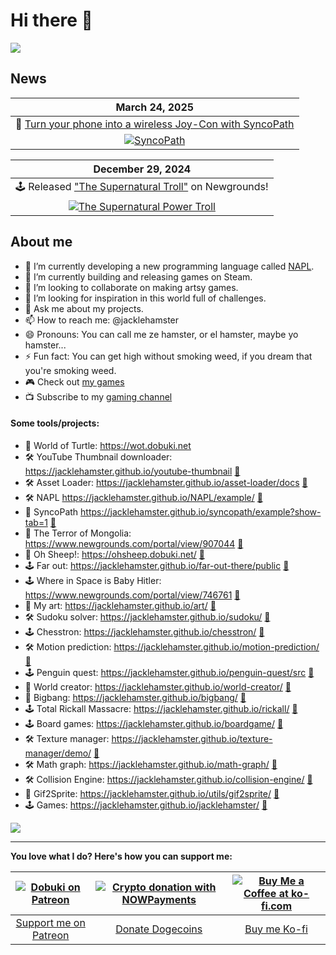 # Hi there 👋

![](https://cdn.lilapi.com/1/github/jacklehamster?t1=I'm%20Jack%20le%20hamster!&t2=I%20live%20in%20a%20cage,%20and%20spend%20all%20day%20composing%20songs%20and%20making%20games.)

## News

| March 24, 2025 |
|:--:|
| 📱 [Turn your phone into a wireless Joy-Con with SyncoPath](https://dev.to/jacklehamster/turn-your-phone-into-a-wireless-joy-con-with-syncopath-cbb) |
| [![SyncoPath](https://media2.dev.to/dynamic/image/width=326,height=138,fit=cover,gravity=auto,format=auto/https%3A%2F%2Fdev-to-uploads.s3.amazonaws.com%2Fuploads%2Farticles%2Fukbusif4uozl1kv1qo99.png)](https://dev.to/jacklehamster/turn-your-phone-into-a-wireless-joy-con-with-syncopath-cbb) |

| December 29, 2024 |
|:--:|
| 🕹 Released ["The Supernatural Troll"](https://www.newgrounds.com/portal/view/962252) on Newgrounds! |
| [![The Supernatural Power Troll](https://dobuki.github.io/art-depot/data/image/power-troll-level-art/newgrounds/jacklehamster/newgrounds/jacklehamster/ss4.png)](https://www.newgrounds.com/portal/view/962252) |

## About me

- 🔭 I’m currently developing a new programming language called [NAPL](https://dev.to/jacklehamster/starting-project-napl-a-new-free-web-based-game-engine-3ado).
- 🌱 I’m currently building and releasing games on Steam.
- 👯 I’m looking to collaborate on making artsy games.
- 🤔 I’m looking for inspiration in this world full of challenges.
- 💬 Ask me about my projects.
- 📫 How to reach me: @jacklehamster
- 😄 Pronouns: You can call me ze hamster, or el hamster, maybe yo hamster...
- ⚡ Fun fact: You can get high without smoking weed, if you dream that you're smoking weed.
- 🎮 Check out [my games](https://jacklehamster.github.io/jacklehamster/)
- 📺 Subscribe to my [gaming channel](https://www.youtube.com/@dobuki)

#### Some tools/projects:
- 🐢 World of Turtle: <https://wot.dobuki.net>
- 🛠️ YouTube Thumbnail downloader: <https://jacklehamster.github.io/youtube-thumbnail> [🐙](https://github.com/jacklehamster/youtube-thumbnail)
- 🛠️ Asset Loader: <https://jacklehamster.github.io/asset-loader/docs> [🐙](https://github.com/jacklehamster/asset-loader)
- 🛠️ NAPL <https://jacklehamster.github.io/NAPL/example/> [🐙](https://github.com/jacklehamster/NAPL)
- 🔄 SyncoPath <https://jacklehamster.github.io/syncopath/example?show-tab=1> [🐙](https://github.com/jacklehamster/syncopath/)
- 🏹 The Terror of Mongolia: <https://www.newgrounds.com/portal/view/907044> [🐙](https://github.com/jacklehamster/khan-js13k)
- 🐑 Oh Sheep!: <https://ohsheep.dobuki.net/> [🐙](https://github.com/jacklehamster/animals)
- 🕹 Far out: <https://jacklehamster.github.io/far-out-there/public> [🐙](https://github.com/jacklehamster/far-out-there)
- 🕹 Where in Space is Baby Hitler: <https://www.newgrounds.com/portal/view/746761> [🐙](https://github.com/jacklehamster/baby-hitler-2)
- 🎨 My art: https://jacklehamster.github.io/art/ [🐙](https://github.com/jacklehamster/art)
- 🛠️ Sudoku solver: https://jacklehamster.github.io/sudoku/ [🐙](https://github.com/jacklehamster/sudoku)
- 🕹 Chesstron: https://jacklehamster.github.io/chesstron/ [🐙](https://github.com/jacklehamster/chesstron)
- 🛠️ Motion prediction: https://jacklehamster.github.io/motion-prediction/ [🐙](https://github.com/jacklehamster/motion-prediction)
- 🕹 Penguin quest: https://jacklehamster.github.io/penguin-quest/src [🐙](https://github.com/jacklehamster/penguin-quest)
- 🧸 World creator: https://jacklehamster.github.io/world-creator/ [🐙](https://github.com/jacklehamster/world-creator)
- 🧸 Bigbang: https://jacklehamster.github.io/bigbang/ [🐙](https://github.com/jacklehamster/bigbang)
- 🕹 Total Rickall Massacre: https://jacklehamster.github.io/rickall/ [🐙](https://github.com/jacklehamster/rickall)
- 🕹 Board games: https://jacklehamster.github.io/boardgame/ [🐙](https://github.com/jacklehamster/boardgame)
- 🛠️ Texture manager: https://jacklehamster.github.io/texture-manager/demo/ [🐙](https://github.com/texture-manager)
- 🛠️ Math graph: https://jacklehamster.github.io/math-graph/ [🐙](https://github.com/jacklehamster/math-graph)
- 🛠️ Collision Engine: https://jacklehamster.github.io/collision-engine/ [🐙](https://github.com/jacklehamster/collision-engine)
- 🍌 Gif2Sprite: https://jacklehamster.github.io/utils/gif2sprite/ [🐙](https://github.com/jacklehamster/utils/tree/gh-pages/gif2sprite)
- 🕹 Games: https://jacklehamster.github.io/jacklehamster/ [🐙](https://github.com/jacklehamster/jacklehamster)



![](https://media.tenor.com/Ey2wR2sNPjwAAAAC/excited-im.gif)

---

**You love what I do? Here's how you can support me:**

| [![Dobuki on Patreon](https://img.itch.zone/aW1nLzE4ODc4NzA0LnBuZw==/original/vAkVck.png)](https://www.patreon.com/dobuki) | [![Crypto donation with NOWPayments](https://img.itch.zone/aW1nLzE4ODc4NzY1LnBuZw==/original/PQnMBK.png)](https://nowpayments.io/donation/dobuki) | [![Buy Me a Coffee at ko-fi.com](https://cdn.ko-fi.com/cdn/kofi2.png?v=3)](https://ko-fi.com/J3J47ZMUP) |
|:------------------------------------------------------------------------------------------:|:-------------------------------------------------------------------------------------------:|:------------------------------------------------------------------------------------------:|
| [Support me on Patreon](https://www.patreon.com/dobuki)                                                  | [Donate Dogecoins](https://nowpayments.io/donation/dobuki)                                       | [Buy me Ko-fi](https://ko-fi.com/J3J47ZMUP)                                                      |


